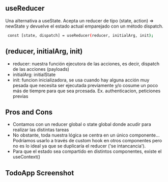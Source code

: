 ## useReducer

Una alternativa a useState. Acepta un reducer de tipo (state, action) => newState y devuelve el estado actual emparejado con un método dispatch.

```bash
 const [state, dispatch] = useReducer(reducer, initialArg, init);
```

## (reducer, initialArg, init)

- reducer: nuestra función ejecutora de las acciones, es decir, dispatch de las acciones (payloads)
- initialArg: initialState
- init: funcion inicializadora, se usa cuando hay alguna acción muy pesada que necesita ser ejecutada previamente y/o cosume un poco más de tiempre para que sea prcesada. Ex. authenticacion, peticiones previas

## Pros and Cons

- Contamos con un reducer global o state global donde acudir para realizar las distintas tareas
- No obstante, toda nuestra lógica se centra en un único componente... Podríamos usarlo a través de custom hook en otros componentes pero no es lo ideal ya que se duplicaría el reducer ('se intancancia').
- Para que el estado sea compartido en distintos componentes, existe el useContext()

## TodoApp Screenshot

